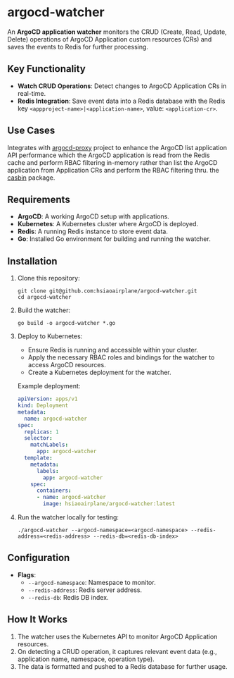 # argocd-watcher

An **ArgoCD application watcher** monitors the CRUD (Create, Read, Update, Delete) operations of ArgoCD Application custom resources (CRs) and saves the events to Redis for further processing.

## Key Functionality

- **Watch CRUD Operations**: Detect changes to ArgoCD Application CRs in real-time.
- **Redis Integration**: Save event data into a Redis database with the Redis key `<appproject-name>|<application-name>`, value: `<application-cr>`.

## Use Cases

Integrates with [argocd-proxy](https://github.com/hsiaoairplane/argocd-proxy) project to enhance the ArgoCD list application API performance which the ArgoCD application is read from the Redis cache and perform RBAC filtering in-memory rather than list the ArgoCD application from Application CRs and perform the RBAC filtering thru. the [casbin](https://github.com/casbin/casbin) package.

## Requirements

- **ArgoCD**: A working ArgoCD setup with applications.
- **Kubernetes**: A Kubernetes cluster where ArgoCD is deployed.
- **Redis**: A running Redis instance to store event data.
- **Go**: Installed Go environment for building and running the watcher.

## Installation

1. Clone this repository:
   ```console
   git clone git@github.com:hsiaoairplane/argocd-watcher.git
   cd argocd-watcher
   ```

2. Build the watcher:
   ```console
   go build -o argocd-watcher *.go
   ```

3. Deploy to Kubernetes:
   
   - Ensure Redis is running and accessible within your cluster.
   - Apply the necessary RBAC roles and bindings for the watcher to access ArgoCD resources.
   - Create a Kubernetes deployment for the watcher.

   Example deployment:
   ```yaml
   apiVersion: apps/v1
   kind: Deployment
   metadata:
     name: argocd-watcher
   spec:
     replicas: 1
     selector:
       matchLabels:
         app: argocd-watcher
     template:
       metadata:
         labels:
           app: argocd-watcher
       spec:
         containers:
         - name: argocd-watcher
           image: hsiaoairplane/argocd-watcher:latest
   ```

4. Run the watcher locally for testing:
   ```console
   ./argocd-watcher --argocd-namespace=<argocd-namespace> --redis-address=<redis-address> --redis-db=<redis-db-index>
   ```

## Configuration

- **Flags**:
  - `--argocd-namespace`: Namespace to monitor.
  - `--redis-address`: Redis server address.
  - `--redis-db`: Redis DB index.

## How It Works

1. The watcher uses the Kubernetes API to monitor ArgoCD Application resources.
2. On detecting a CRUD operation, it captures relevant event data (e.g., application name, namespace, operation type).
3. The data is formatted and pushed to a Redis database for further usage.
